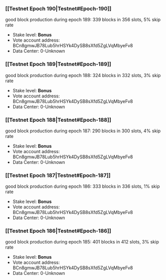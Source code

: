 ### [[Testnet Epoch 190|Testnet#Epoch-190]]
good block production during epoch 189: 339 blocks in 356 slots, 5% skip rate
* Stake level: **Bonus** 
* Vote account address: BCn8gmwJB78Lub5hrHSYk4DySB8sXfd5ZgLVqMbyeFv8
* Data Center: 0-Unknown
### [[Testnet Epoch 189|Testnet#Epoch-189]]
good block production during epoch 188: 324 blocks in 332 slots, 3% skip rate
* Stake level: **Bonus** 
* Vote account address: BCn8gmwJB78Lub5hrHSYk4DySB8sXfd5ZgLVqMbyeFv8
* Data Center: 0-Unknown
### [[Testnet Epoch 188|Testnet#Epoch-188]]
good block production during epoch 187: 290 blocks in 300 slots, 4% skip rate
* Stake level: **Bonus** 
* Vote account address: BCn8gmwJB78Lub5hrHSYk4DySB8sXfd5ZgLVqMbyeFv8
* Data Center: 0-Unknown
### [[Testnet Epoch 187|Testnet#Epoch-187]]
good block production during epoch 186: 333 blocks in 336 slots, 1% skip rate
* Stake level: **Bonus** 
* Vote account address: BCn8gmwJB78Lub5hrHSYk4DySB8sXfd5ZgLVqMbyeFv8
* Data Center: 0-Unknown
### [[Testnet Epoch 186|Testnet#Epoch-186]]
good block production during epoch 185: 401 blocks in 412 slots, 3% skip rate
* Stake level: **Bonus** 
* Vote account address: BCn8gmwJB78Lub5hrHSYk4DySB8sXfd5ZgLVqMbyeFv8
* Data Center: 0-Unknown